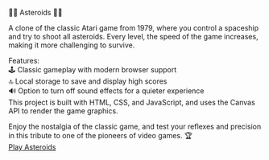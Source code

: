🚀🌌 Asteroids 🌌🚀

A clone of the classic Atari game from 1979, where you control a spaceship and try to shoot all asteroids. Every level, the speed of the game increases, making it more challenging to survive.  

Features:  
🕹️ Classic gameplay with modern browser support  
🔝 Local storage to save and display high scores   
🔊 Option to turn off sound effects for a quieter experience  
This project is built with HTML, CSS, and JavaScript, and uses the Canvas API to render the game graphics.

Enjoy the nostalgia of the classic game, and test your reflexes and precision in this tribute to one of the pioneers of video games. 🏆  
<a href="and-re-s.github.io/Asteroids/">Play Asteroids</a>

